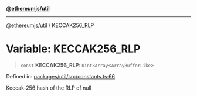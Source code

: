 [**@ethereumjs/util**](../README.md)

***

[@ethereumjs/util](../README.md) / KECCAK256\_RLP

# Variable: KECCAK256\_RLP

> `const` **KECCAK256\_RLP**: `Uint8Array`\<`ArrayBufferLike`\>

Defined in: [packages/util/src/constants.ts:66](https://github.com/ethereumjs/ethereumjs-monorepo/blob/master/packages/util/src/constants.ts#L66)

Keccak-256 hash of the RLP of null
